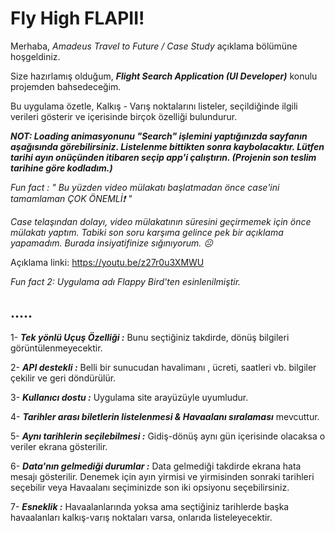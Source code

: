 # Fly High FLAPII!

Merhaba, *Amadeus Travel to Future / Case Study* açıklama bölümüne hoşgeldiniz. 

Size hazırlamış olduğum, ***Flight Search Application (UI Developer)*** konulu  projemden bahsedeceğim.

Bu uygulama özetle, Kalkış - Varış noktalarını listeler, seçildiğinde ilgili verileri gösterir ve içerisinde birçok özelliği bulundurur.



***NOT: Loading animasyonunu "Search" işlemini yaptığınızda sayfanın aşağısında görebilirsiniz. Listelenme bittikten sonra kaybolacaktır. Lütfen tarihi ayın onüçünden itibaren seçip app'i çalıştırın. (Projenin son teslim tarihine göre kodladım.)***

*Fun fact : " Bu yüzden video mülakatı başlatmadan önce case'ini tamamlaman ÇOK ÖNEMLİ❗️ "*

*Case telaşından dolayı, video mülakatının süresini geçirmemek için önce mülakatı yaptım. Tabiki son soru karşıma gelince pek bir açıklama yapamadım. Burada insiyatifinize sığınıyorum. ☹️*

Açıklama linki: https://youtu.be/z27r0u3XMWU

*Fun fact 2: Uygulama adı Flappy Bird'ten esinlenilmiştir.*



## .....

1- ***Tek yönlü Uçuş Özelliği :*** Bunu seçtiğiniz takdirde, dönüş bilgileri görüntülenmeyecektir.

2- ***API destekli :*** Belli bir sunucudan havalimanı , ücreti, saatleri vb. bilgiler çekilir ve geri döndürülür.

3- ***Kullanıcı dostu :*** Uygulama site arayüzüyle uyumludur.

4- ***Tarihler arası biletlerin listelenmesi & Havaalanı sıralaması*** mevcuttur.

5- ***Aynı tarihlerin seçilebilmesi :*** Gidiş-dönüş aynı gün içerisinde olacaksa o veriler ekrana gösterilir.

6- ***Data'nın gelmediği durumlar :*** Data gelmediği takdirde ekrana hata mesajı gösterilir. Denemek için ayın yirmisi ve yirmisinden sonraki tarihleri seçebilir veya Havaalanı seçiminizde son iki opsiyonu seçebilirsiniz. 

7- ***Esneklik :*** Havaalanlarında yoksa ama seçtiğiniz tarihlerde başka havaalanları kalkış-varış noktaları varsa, onlarıda listeleyecektir.




